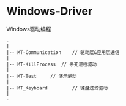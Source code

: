 # Windows-Driver
Windows驱动编程

```
.
|
|-- MT-Communication	// 驱动层&应用层通信
|
|-- MT-KillProcess	// 杀死进程驱动
|
|-- MT-Test		// 演示驱动
|
|-- MT_Keyboard         // 键盘过滤驱动
|
.
```
